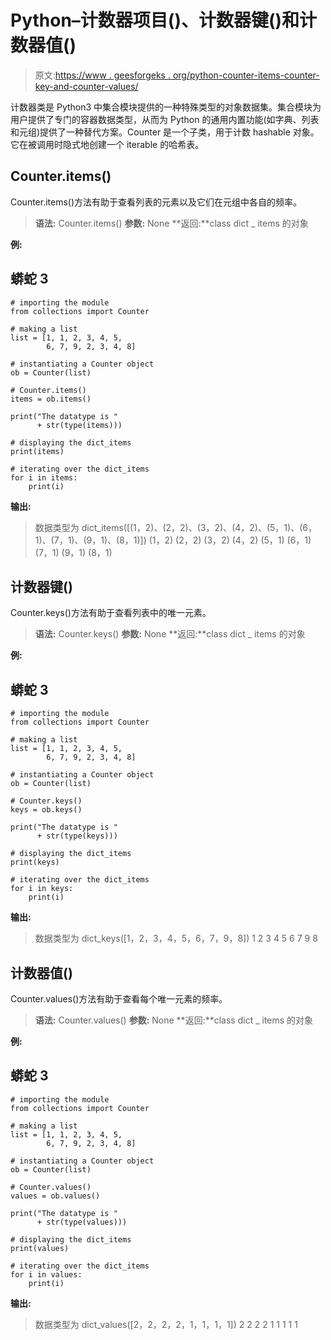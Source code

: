 # Python–计数器项目()、计数器键()和计数器值()

> 原文:[https://www . geesforgeks . org/python-counter-items-counter-key-and-counter-values/](https://www.geeksforgeeks.org/python-counter-items-counter-keys-and-counter-values/)

计数器类是 Python3 中集合模块提供的一种特殊类型的对象数据集。集合模块为用户提供了专门的容器数据类型，从而为 Python 的通用内置功能(如字典、列表和元组)提供了一种替代方案。Counter 是一个子类，用于计数 hashable 对象。它在被调用时隐式地创建一个 iterable 的哈希表。

## Counter.items()

Counter.items()方法有助于查看列表的元素以及它们在元组中各自的频率。

> **语法:** Counter.items()
> **参数:** None
> **返回:**class dict _ items 的对象

**例:**

## 蟒蛇 3

```
# importing the module
from collections import Counter

# making a list
list = [1, 1, 2, 3, 4, 5,
        6, 7, 9, 2, 3, 4, 8]

# instantiating a Counter object
ob = Counter(list)

# Counter.items()
items = ob.items()

print("The datatype is "
      + str(type(items)))

# displaying the dict_items
print(items)

# iterating over the dict_items
for i in items:
    print(i)
```

**输出:**

> 数据类型为
> dict_items([(1，2)、(2，2)、(3，2)、(4，2)、(5，1)、(6，1)、(7，1)、(9，1)、(8，1)])
> (1，2)
> (2，2)
> (3，2)
> (4，2)
> (5，1)
> (6，1)
> (7，1)
> (9，1)
> (8，1)

## 计数器键()

Counter.keys()方法有助于查看列表中的唯一元素。

> **语法:** Counter.keys()
> **参数:** None
> **返回:**class dict _ items 的对象

**例:**

## 蟒蛇 3

```
# importing the module
from collections import Counter

# making a list
list = [1, 1, 2, 3, 4, 5,
        6, 7, 9, 2, 3, 4, 8]

# instantiating a Counter object
ob = Counter(list)

# Counter.keys()
keys = ob.keys()

print("The datatype is "
      + str(type(keys)))

# displaying the dict_items
print(keys)

# iterating over the dict_items
for i in keys:
    print(i)
```

**输出:**

> 数据类型为
> dict_keys([1，2，3，4，5，6，7，9，8])
> 1
> 2
> 3
> 4
> 5
> 6
> 7
> 9
> 8

## 计数器值()

Counter.values()方法有助于查看每个唯一元素的频率。

> **语法:** Counter.values()
> **参数:** None
> **返回:**class dict _ items 的对象

**例:**

## 蟒蛇 3

```
# importing the module
from collections import Counter

# making a list
list = [1, 1, 2, 3, 4, 5,
        6, 7, 9, 2, 3, 4, 8]

# instantiating a Counter object
ob = Counter(list)

# Counter.values()
values = ob.values()

print("The datatype is "
      + str(type(values)))

# displaying the dict_items
print(values)

# iterating over the dict_items
for i in values:
    print(i)
```

**输出:**

> 数据类型为
> dict_values([2，2，2，2，1，1，1，1])
> 2
> 2
> 2
> 2
> 1
> 1
> 1
> 1
> 1